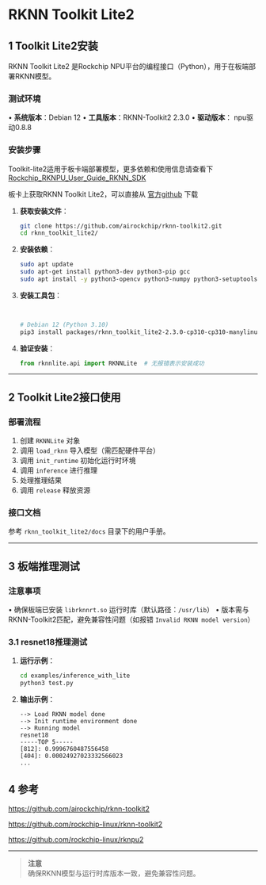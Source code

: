 


# RKNN Toolkit Lite2



## 1 Toolkit Lite2安装
RKNN Toolkit Lite2 是Rockchip NPU平台的编程接口（Python），用于在板端部署RKNN模型。

### 测试环境
• **系统版本**：Debian 12
• **工具版本**：RKNN-Toolkit2 2.3.0
• **驱动版本**：
  npu驱动0.8.8

### 安装步骤
Toolkit-lite2适用于板卡端部署模型，更多依赖和使用信息请查看下 [Rockchip_RKNPU_User_Guide_RKNN_SDK](https://github.com/rockchip-linux/rknn-toolkit2/tree/master/doc)

板卡上获取RKNN Toolkit Lite2，可以直接从 [官方github](https://github.com/airockchip/rknn-toolkit2/tree/master/rknn-toolkit-lite2) 下载
1. **获取安装文件**：
   ```bash
   git clone https://github.com/airockchip/rknn-toolkit2.git
   cd rknn_toolkit_lite2/
   ```

2. **安装依赖**：
   ```bash
   sudo apt update
   sudo apt-get install python3-dev python3-pip gcc
   sudo apt install -y python3-opencv python3-numpy python3-setuptools
   ```

3. **安装工具包**：
   ```bash
  

   # Debian 12 (Python 3.10)
   pip3 install packages/rknn_toolkit_lite2-2.3.0-cp310-cp310-manylinux_2_17_aarch64.manylinux2014_aarch64.whl
   ```

4. **验证安装**：
   ```python
   from rknnlite.api import RKNNLite  # 无报错表示安装成功
   ```

---

## 2 Toolkit Lite2接口使用
### 部署流程
1. 创建 `RKNNLite` 对象
2. 调用 `load_rknn` 导入模型（需匹配硬件平台）
3. 调用 `init_runtime` 初始化运行时环境
4. 调用 `inference` 进行推理
5. 处理推理结果
6. 调用 `release` 释放资源

### 接口文档
参考 `rknn_toolkit_lite2/docs` 目录下的用户手册。

---

## 3 板端推理测试
### 注意事项
• 确保板端已安装 `librknnrt.so` 运行时库（默认路径：`/usr/lib`）
• 版本需与RKNN-Toolkit2匹配，避免兼容性问题（如报错 `Invalid RKNN model version`）

### 3.1 resnet18推理测试
1. **运行示例**：
   ```bash
   cd examples/inference_with_lite
   python3 test.py
   ```
2. **输出示例**：
   ```
   --> Load RKNN model done
   --> Init runtime environment done
   --> Running model
   resnet18
   -----TOP 5-----
   [812]: 0.9996760487556458
   [404]: 0.00024927023332566023
   ...
   ```


## 4 参考

https://github.com/airockchip/rknn-toolkit2

https://github.com/rockchip-linux/rknn-toolkit2

https://github.com/rockchip-linux/rknpu2

---

> **注意**  
> 确保RKNN模型与运行时库版本一致，避免兼容性问题。